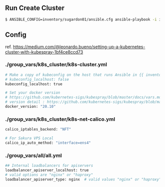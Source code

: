## Run Create Cluster

```bash
$ ANSIBLE_CONFIG=inventory/sugardon01/ansible.cfg ansible-playbook -i inventory/sugardon01/hosts.yaml cluster.yml --become --user=sugardon_admin --private-key=./.ssh/id_rsa -vvv
```

## Config

ref.
<https://medium.com/@leonardo.bueno/setting-up-a-kubernetes-cluster-with-kubespray-1bf4ce8ccd73>

### ./group_vars/k8s_cluster/k8s-cluster.yml

```bash
# Make a copy of kubeconfig on the host that runs Ansible in {{ inventory_dir }}/artifacts
# kubeconfig_localhost: false
kubeconfig_localhost: true

# Set your docker version
# https://github.com/kubernetes-sigs/kubespray/blob/master/docs/vars.md#common-vars-that-are-used-in-kubespray
# version detail : https://github.com/kubernetes-sigs/kubespray/blob/master/roles/container-engine/docker/vars/ubuntu.yml
docker_version: "20.10"
```

### ./group_vars/k8s_cluster/k8s-net-calico.yml

```bash
calico_iptables_backend: "NFT"

# For Sakura VPS Local
calico_ip_auto_method: "interface=ens4"
```

### ./group_vars/all/all.yml

```bash
## Internal loadbalancers for apiservers
loadbalancer_apiserver_localhost: true
# valid options are "nginx" or "haproxy"
loadbalancer_apiserver_type: nginx  # valid values "nginx" or "haproxy"
```

